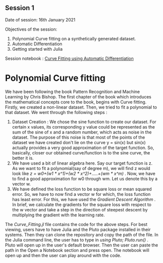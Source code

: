## Session 1
Date of session: 16th January 2021 


Objectives of the session:
  1. Polynomial Curve fitting on a synthetically generated dataset.
  2. Automatic Differentiation
  3. Getting started with Julia

Session notebook : [Curve Fitting using Automatic Differentiation](https://htmlpreview.github.io/?https://github.com/S4DS-IEM/Study-Group/blob/main/Study_Session_1/Curve_Fitting.html)

# Polynomial Curve fitting 
We have been following the book Pattern Recognition and Machine Learning by Chris Bishop. The first chapter of the book which introduces the mathematical concepts core to the book, begins with Curve fitting. Firstly, we created a non-linear dataset. Then, we tried to fit a polynomial to that dataset. We went through the following steps :
  1. Dataset Creation : We chose the sine function to create our dataset. For certain x values, its corresponding y value could be represented as the sum of the sine of x and a random number, which acts as noise in the dataset. The purpose of this noise is that most of the points of the dataset we have created don't lie on the curve y = sin(x) but sin(x) actually provides a very good approximation of the target function. So, basically, closer our obtained curve/function is to the sine curve, the better it is. 
  2. We have used a bit of linear algebra here. Say our target function is z. As we want to fit a polynomial(say of degree m), we will find z would look like  *z = w0+(w1 * x^1)+(w2 * x^2)+.....+(wm * x^m)*  . Now, we have to find a good approximation for w0 through wm. Let us denote this by a vector w.
  3. We have defined the loss function to be square loss or mean squared error. So, we have to now find a vector w for which, the loss function has least error. For this, we have used the *Gradient Descent Algorithm* . In brief, we calculate the gradients for the square loss with respect to the w vector and take a step in the direction of steepest descent by multiplying the gradient with the learning rate. 

The *Curve_Fitting.jl* file contains the code for the above steps. For best viewing, users have to have Julia and the Pluto package installed in their systems. Then they can clone the repository and copy the path of the file. In the Julia command line, the user has to type in *using Pluto; Pluto.run()* . Pluto will open up in the user's default browser. Then the user can paste the path in the Open a Notebook section and press open. The notebook will open up and then the user can play around with the code. 
